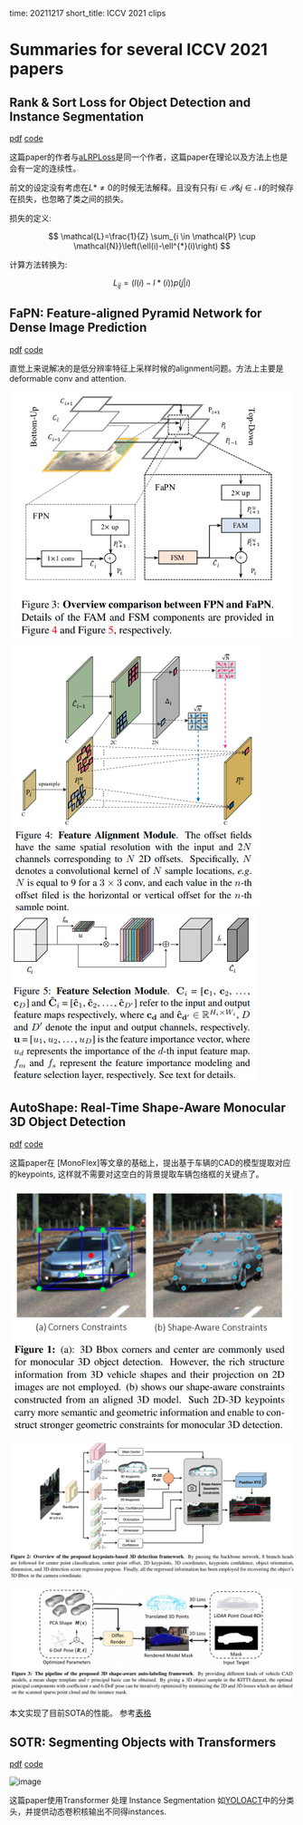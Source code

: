 time: 20211217
short_title: ICCV 2021 clips

# Summaries for several ICCV 2021 papers

## Rank & Sort Loss for Object Detection and Instance Segmentation
[pdf](https://arxiv.org/pdf/2107.11669.pdf) [code](https://github.com/kemaloksuz/RankSortLoss)

这篇paper的作者与[aLRPLoss](../object_detection_2D/aLRPLoss.md)是同一个作者，这篇paper在理论以及方法上也是会有一定的连续性。

前文的设定没有考虑在$L* \neq 0$的时候无法解释。且没有只有$i\in \mathcal{P} \& j \in \mathcal{N}$的时候存在损失，也忽略了类之间的损失。

损失的定义:

$$
\mathcal{L}=\frac{1}{Z} \sum_{i \in \mathcal{P} \cup \mathcal{N}}\left(\ell(i)-\ell^{*}(i)\right)
$$

计算方法转换为:

$$
L_{ij} = (l(i) - l*(i))p(j|i)
$$

## FaPN: Feature-aligned Pyramid Network for Dense Image Prediction
[pdf](https://arxiv.org/pdf/2108.07058.pdf) [code](https://github.com/EMI-Group/FaPN)

直觉上来说解决的是低分辨率特征上采样时候的alignment问题。方法上主要是deformable conv and attention.

![image](res/fapn_arch.png)
![image](res/fapn_fam.png)
![image](res/fapn_fsm.png)

## AutoShape: Real-Time Shape-Aware Monocular 3D Object Detection
[pdf](https://arxiv.org/pdf/2108.11127.pdf) [code](https://github.com/zongdai/AutoShape)

这篇paper在 [MonoFlex]等文章的基础上，提出基于车辆的CAD的模型提取对应的keypoints, 这样就不需要对这空白的背景提取车辆包络框的关键点了。

![image](res/autoshape_idea.png)

![image](res/autoshape_arch.png)

![image](res/autoshape_model.png)

本文实现了目前SOTA的性能。 参考[表格](../../3dDetection/RecentCollectionForMono3D.md)

## SOTR: Segmenting Objects with Transformers
[pdf](https://arxiv.org/pdf/2108.06747.pdf) [code](https://github.com/easton-cau/SOTR)

![image](https://github.com/easton-cau/SOTR/raw/main/images/overview.png)

这篇paper使用Transformer 处理 Instance Segmentation 如[YOLOACT](../Segmentation/YOLACT.md)中的分类头，并提供动态卷积核输出不同得instances.
